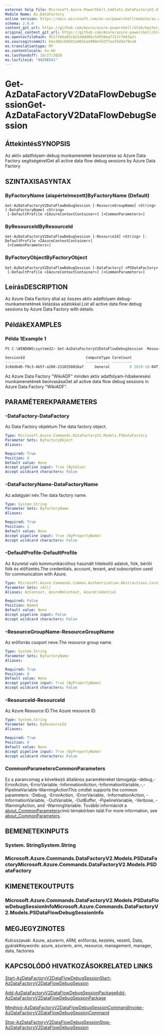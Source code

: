 ```yaml
---
external help file: Microsoft.Azure.PowerShell.Cmdlets.DataFactoryV2.dll-Help.xml
Module Name: Az.DataFactory
online version: https://docs.microsoft.com/en-us/powershell/module/az.datafactory/get-azdatafactoryv2dataflowdebugsession
schema: 2.0.0
content_git_url: https://github.com/Azure/azure-powershell/blob/master/src/DataFactory/DataFactoryV2/help/Get-AzDataFactoryV2DataFlowDebugSession.md
original_content_git_url: https://github.com/Azure/azure-powershell/blob/master/src/DataFactory/DataFactoryV2/help/Get-AzDataFactoryV2DataFlowDebugSession.md
ms.openlocfilehash: 951f1b6a03c621e0dd8bc5d559eaf317cfd43a2c
ms.sourcegitcommit: b4a38bcb0501a9016a4998efd377aa75d3ef9ce8
ms.translationtype: MT
ms.contentlocale: hu-HU
ms.lasthandoff: 10/27/2020
ms.locfileid: "94298541"
---
```

# <span data-ttu-id="e94c3-101">Get-AzDataFactoryV2DataFlowDebugSession</span><span class="sxs-lookup"><span data-stu-id="e94c3-101">Get-AzDataFactoryV2DataFlowDebugSession</span></span>

## <span data-ttu-id="e94c3-102">Áttekintés</span><span class="sxs-lookup"><span data-stu-id="e94c3-102">SYNOPSIS</span></span>
<span data-ttu-id="e94c3-103">Az aktív adatfolyam-debug munkamenetek beszerzése az Azure Data Factory segítségével</span><span class="sxs-lookup"><span data-stu-id="e94c3-103">Get all active data flow debug sessions by Azure Data Factory</span></span>

## <span data-ttu-id="e94c3-104">SZINTAXISA</span><span class="sxs-lookup"><span data-stu-id="e94c3-104">SYNTAX</span></span>

### <span data-ttu-id="e94c3-105">ByFactoryName (alapértelmezett)</span><span class="sxs-lookup"><span data-stu-id="e94c3-105">ByFactoryName (Default)</span></span>
```
Get-AzDataFactoryV2DataFlowDebugSession [-ResourceGroupName] <String> [-DataFactoryName] <String>
 [-DefaultProfile <IAzureContextContainer>] [<CommonParameters>]
```

### <span data-ttu-id="e94c3-106">ByResourceId</span><span class="sxs-lookup"><span data-stu-id="e94c3-106">ByResourceId</span></span>
```
Get-AzDataFactoryV2DataFlowDebugSession [-ResourceId] <String> [-DefaultProfile <IAzureContextContainer>]
 [<CommonParameters>]
```

### <span data-ttu-id="e94c3-107">ByFactoryObject</span><span class="sxs-lookup"><span data-stu-id="e94c3-107">ByFactoryObject</span></span>
```
Get-AzDataFactoryV2DataFlowDebugSession [-DataFactory] <PSDataFactory>
 [-DefaultProfile <IAzureContextContainer>] [<CommonParameters>]
```

## <span data-ttu-id="e94c3-108">Leírás</span><span class="sxs-lookup"><span data-stu-id="e94c3-108">DESCRIPTION</span></span>
<span data-ttu-id="e94c3-109">Az Azure Data Factory által az összes aktív adatfolyam debug-munkamenetének listázása adatokkal.</span><span class="sxs-lookup"><span data-stu-id="e94c3-109">List all active data flow debug sessions by Azure Data Factory with details.</span></span>

## <span data-ttu-id="e94c3-110">Példák</span><span class="sxs-lookup"><span data-stu-id="e94c3-110">EXAMPLES</span></span>

### <span data-ttu-id="e94c3-111">Példa 1</span><span class="sxs-lookup"><span data-stu-id="e94c3-111">Example 1</span></span>
```powershell
PS C:\WINDOWS\system32> Get-AzDataFactoryV2DataFlowDebugSession -ResourceGroupName adf -DataFactoryName WikiADF

SessionId                            ComputeType CoreCount                         StartTime                  LastActivityTime TimeToLiveInMinutes IntegrationRuntimeName                                      DataFlowName
---------                            ----------- ---------                         ---------                  ---------------- ------------------- ----------------------                                      ------------
3c68dbd6-f9c3-4b5f-a200-2310258016a7     General         8 2019-10-04T18:19:58.5550364+00:00 2019-10-04T18:24:51.3680548+00:00                  60                        DebugSession-0a7e0d6e-f2b7-48cc-8cd8-618326f5662f
```

<span data-ttu-id="e94c3-112">Az Azure Data Factory "WikiADF" minden aktív adatfolyam-hibakeresési munkamenetének beolvasása</span><span class="sxs-lookup"><span data-stu-id="e94c3-112">Get all active data flow debug sessions in Azure Data Factory "WikiADF".</span></span>

## <span data-ttu-id="e94c3-113">PARAMÉTEREK</span><span class="sxs-lookup"><span data-stu-id="e94c3-113">PARAMETERS</span></span>

### <span data-ttu-id="e94c3-114">-DataFactory</span><span class="sxs-lookup"><span data-stu-id="e94c3-114">-DataFactory</span></span>
<span data-ttu-id="e94c3-115">Az Data Factory objektum.</span><span class="sxs-lookup"><span data-stu-id="e94c3-115">The data factory object.</span></span>

```yaml
Type: Microsoft.Azure.Commands.DataFactoryV2.Models.PSDataFactory
Parameter Sets: ByFactoryObject
Aliases:

Required: True
Position: 0
Default value: None
Accept pipeline input: True (ByValue)
Accept wildcard characters: False
```

### <span data-ttu-id="e94c3-116">-DataFactoryName</span><span class="sxs-lookup"><span data-stu-id="e94c3-116">-DataFactoryName</span></span>
<span data-ttu-id="e94c3-117">Az adatgyári név.</span><span class="sxs-lookup"><span data-stu-id="e94c3-117">The data factory name.</span></span>

```yaml
Type: System.String
Parameter Sets: ByFactoryName
Aliases:

Required: True
Position: 1
Default value: None
Accept pipeline input: True (ByPropertyName)
Accept wildcard characters: False
```

### <span data-ttu-id="e94c3-118">-DefaultProfile</span><span class="sxs-lookup"><span data-stu-id="e94c3-118">-DefaultProfile</span></span>
<span data-ttu-id="e94c3-119">Az Azuretal való kommunikációhoz használt hitelesítő adatok, fiók, bérlői fiók és előfizetés.</span><span class="sxs-lookup"><span data-stu-id="e94c3-119">The credentials, account, tenant, and subscription used for communication with Azure.</span></span>

```yaml
Type: Microsoft.Azure.Commands.Common.Authentication.Abstractions.Core.IAzureContextContainer
Parameter Sets: (All)
Aliases: AzContext, AzureRmContext, AzureCredential

Required: False
Position: Named
Default value: None
Accept pipeline input: False
Accept wildcard characters: False
```

### <span data-ttu-id="e94c3-120">-ResourceGroupName</span><span class="sxs-lookup"><span data-stu-id="e94c3-120">-ResourceGroupName</span></span>
<span data-ttu-id="e94c3-121">Az erőforrás csoport neve.</span><span class="sxs-lookup"><span data-stu-id="e94c3-121">The resource group name.</span></span>

```yaml
Type: System.String
Parameter Sets: ByFactoryName
Aliases:

Required: True
Position: 0
Default value: None
Accept pipeline input: True (ByPropertyName)
Accept wildcard characters: False
```

### <span data-ttu-id="e94c3-122">-ResourceId</span><span class="sxs-lookup"><span data-stu-id="e94c3-122">-ResourceId</span></span>
<span data-ttu-id="e94c3-123">Az Azure Resource ID.</span><span class="sxs-lookup"><span data-stu-id="e94c3-123">The Azure resource ID.</span></span>

```yaml
Type: System.String
Parameter Sets: ByResourceId
Aliases:

Required: True
Position: 0
Default value: None
Accept pipeline input: True (ByPropertyName)
Accept wildcard characters: False
```

### <span data-ttu-id="e94c3-124">CommonParameters</span><span class="sxs-lookup"><span data-stu-id="e94c3-124">CommonParameters</span></span>
<span data-ttu-id="e94c3-125">Ez a parancsmag a következő általános paramétereket támogatja:-debug,-ErrorAction,-ErrorVariable,-InformationAction,-InformationVariable,-,-PipelineVariable-WarningAction</span><span class="sxs-lookup"><span data-stu-id="e94c3-125">This cmdlet supports the common parameters: -Debug, -ErrorAction, -ErrorVariable, -InformationAction, -InformationVariable, -OutVariable, -OutBuffer, -PipelineVariable, -Verbose, -WarningAction, and -WarningVariable.</span></span> <span data-ttu-id="e94c3-126">További információt a [about_CommonParameters](http://go.microsoft.com/fwlink/?LinkID=113216)című témakörben talál.</span><span class="sxs-lookup"><span data-stu-id="e94c3-126">For more information, see [about_CommonParameters](http://go.microsoft.com/fwlink/?LinkID=113216).</span></span>

## <span data-ttu-id="e94c3-127">BEMENETEK</span><span class="sxs-lookup"><span data-stu-id="e94c3-127">INPUTS</span></span>

### <span data-ttu-id="e94c3-128">System. String</span><span class="sxs-lookup"><span data-stu-id="e94c3-128">System.String</span></span>

### <span data-ttu-id="e94c3-129">Microsoft.Azure.Commands.DataFactoryV2.Models.PSDataFactory</span><span class="sxs-lookup"><span data-stu-id="e94c3-129">Microsoft.Azure.Commands.DataFactoryV2.Models.PSDataFactory</span></span>

## <span data-ttu-id="e94c3-130">KIMENETEK</span><span class="sxs-lookup"><span data-stu-id="e94c3-130">OUTPUTS</span></span>

### <span data-ttu-id="e94c3-131">Microsoft.Azure.Commands.DataFactoryV2.Models.PSDataFlowDebugSessionInfo</span><span class="sxs-lookup"><span data-stu-id="e94c3-131">Microsoft.Azure.Commands.DataFactoryV2.Models.PSDataFlowDebugSessionInfo</span></span>

## <span data-ttu-id="e94c3-132">MEGJEGYZI</span><span class="sxs-lookup"><span data-stu-id="e94c3-132">NOTES</span></span>
<span data-ttu-id="e94c3-133">Kulcsszavak: Azure, azurerm, ARM, erőforrás, kezelés, vezető, Data, gyárak</span><span class="sxs-lookup"><span data-stu-id="e94c3-133">Keywords: azure, azurerm, arm, resource, management, manager, data, factories</span></span>

## <span data-ttu-id="e94c3-134">KAPCSOLÓDÓ HIVATKOZÁSOK</span><span class="sxs-lookup"><span data-stu-id="e94c3-134">RELATED LINKS</span></span>

[<span data-ttu-id="e94c3-135">Start-AzDataFactoryV2DataFlowDebugSession</span><span class="sxs-lookup"><span data-stu-id="e94c3-135">Start-AzDataFactoryV2DataFlowDebugSession</span></span>](./Start-AzDataFactoryV2DataFlowDebugSession.md)

[<span data-ttu-id="e94c3-136">Add-AzDataFactoryV2DataFlowDebugSessionPackage</span><span class="sxs-lookup"><span data-stu-id="e94c3-136">Add-AzDataFactoryV2DataFlowDebugSessionPackage</span></span>](./Add-AzDataFactoryV2DataFlowDebugSessionPackage.md)

[<span data-ttu-id="e94c3-137">Meghívó-AzDataFactoryV2DataFlowDebugSessionCommand</span><span class="sxs-lookup"><span data-stu-id="e94c3-137">Invoke-AzDataFactoryV2DataFlowDebugSessionCommand</span></span>](./Invoke-AzDataFactoryV2DataFlowDebugSessionCommand.md)

[<span data-ttu-id="e94c3-138">Stop-AzDataFactoryV2DataFlowDebugSession</span><span class="sxs-lookup"><span data-stu-id="e94c3-138">Stop-AzDataFactoryV2DataFlowDebugSession</span></span>](./Stop-AzDataFactoryV2DataFlowDebugSession.md)